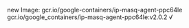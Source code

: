 new Image: gcr.io/google-containers/ip-masq-agent-ppc64le
gcr.io/google_containers/ip-masq-agent-ppc64le:v2.0.2 √

